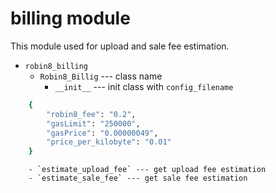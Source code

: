 # billing module

This module used for upload and sale fee estimation.

- `robin8_billing`
    - `Robin8_Billig` --- class name
        - `__init__` --- init class with `config_filename`

```bash
    {
        "robin8_fee": "0.2",
        "gasLimit": "250000",
        "gasPrice": "0.00000049",
        "price_per_kilobyte": "0.01"
    }
```

        - `estimate_upload_fee` --- get upload fee estimation
        - `estimate_sale_fee` --- get sale fee estimation
